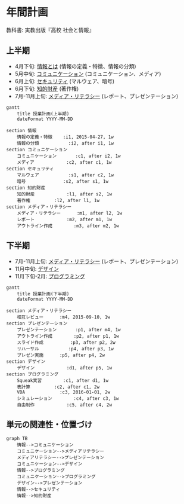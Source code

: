# 年間計画
教科書: 実教出版『高校 社会と情報』

<!-- workaround for bug of cutemarked -->
<script> mermaid.ganttConfig = { numberSectionStyles:2 }; </script>

## 上半期
- 4月下旬: [情報とは](information/README.md) (情報の定義・特徴、情報の分類)
- 5月中旬: [コミュニケーション](communication/README.md) (コミュニケーション、メディア)
- 6月上旬: [セキュリティ](security/README.md) (マルウェア、暗号)
- 6月下旬: [知的財産](intellectualproperty/README.md) (著作権)
- 7月-11月上旬: [メディア・リテラシー](medialiteracy/README.md) (レポート、プレゼンテーション)

```mermaid
gantt
	title 授業計画(上半期)
	dateFormat YYYY-MM-DD

section 情報
	情報の定義・特徴	:i1, 2015-04-27, 1w
	情報の分類			:i2, after i1, 1w
section コミュニケーション
	コミュニケーション		:c1, after i2, 1w
	メディア			:c2, after c1, 1w
section セキュリティ
	マルウェア			:s1, after c2, 1w
	暗号				:s2, after s1, 1w
section 知的財産
	知的財産			:l1, after s2, 1w
	著作権			:l2, after l1, 1w
section メディア・リテラシー
	メディア・リテラシー		:m1, after l2, 1w
	レポート			:m2, after m1, 1w
	アウトライン作成		:m3, after m2, 1w
```

## 下半期
- 7月-11月上旬: [メディア・リテラシー](medialiteracy/README.md) (レポート、プレゼンテーション)
- 11月中旬: [デザイン](design/README.md)
- 11月下旬-2月: [プログラミング](programming/README.md)

```mermaid
gantt
	title 授業計画(下半期)
	dateFormat YYYY-MM-DD

section メディア・リテラシー
	相互レビュー		:m4, 2015-09-10, 1w
section プレゼンテーション
	プレゼンテーション		:p1, after m4, 1w
	アウトライン作成		:p2, after p1, 1w
	スライド作成			:p3, after p2, 2w
	リハーサル			:p4, after p3, 1w
	プレゼン実施		:p5, after p4, 2w
section デザイン
	デザイン			:d1, after p5, 1w
section プログラミング
	Squeak実習		:c1, after d1, 1w
	表計算			:c2, after c1, 2w
	VBA				:c3, 2016-01-01, 2w
	シミュレーション		:c4, after c3, 1w
	自由制作			:c5, after c4, 2w
```

## 単元の関連性・位置づけ
```mermaid
graph TB
	情報-->コミュニケーション
	コミュニケーション-->メディアリテラシー
	メディアリテラシー-->プレゼンテーション
	コミュニケーション-->デザイン
	情報-->プログラミング
	コミュニケーション-->プログラミング
	デザイン-->プレゼンテーション
	情報-->セキュリティ
	情報-->知的財産
```
